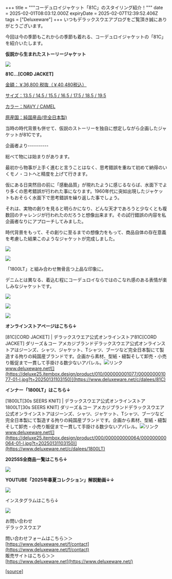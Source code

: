 +++
title = """コーデュロイジャケット「81C」のスタイリング紹介！"""
date = 2025-02-01T08:03:12.000Z
expiryDate = 2025-02-07T12:39:52.406Z
tags = ["Deluxeware"]
+++
いつもデラックスウエアブログをご覧頂き誠にありがとうございます。

今回は今の季節もこれからの季節も着れる、コーデュロイジャケットの「81C」を紹介いたします。

**仮説から生まれたストーリージャケット**

[![](https://stat.ameba.jp/user_images/20250201/11/deluxeware/3e/29/j/o0640080015539335922.jpg)](https://stat.ameba.jp/user_images/20250201/11/deluxeware/3e/29/j/o0640080015539335922.jpg)

**81C...\[CORD JACKET\]**

[金額：￥36,800 税抜（￥40,480税込）](https://www.deluxeware.net/c/dalees/81C)

[サイズ：13.5 / 14.5 / 15.5 / 16.5 / 17.5 / 18.5 / 19.5](https://www.deluxeware.net/c/dalees/81C)

[カラー：NAVY / CAMEL](https://www.deluxeware.net/c/dalees/81C)

[原産国：純国産品(完全日本製)](https://www.deluxeware.net/c/dalees/81C)

当時の時代背景も併せて、仮説のストーリーを独自に想定しながら企画したジャケットが81Cです。

企画者より----------

総べて物には始まりがあります。

最初から物事が上手く進むと言うことはなく、思考錯誤を重ねて初めて納得のいくモノ・コトへと精度を上げて行きます。

仮にある日突然目の前に「感動品質」が現れたように感じるならば、水面下でより多くの思考錯誤が行われた事になります。1960年代に突如出現したジャケットもおそらく水面下で思考錯誤を繰り返した事でしょう。

それは、実物の創りを見ると明らかになり、どんな天才であろうと少なくとも複数回のチャレンジが行われたのだろうと想像出来ます。その試行錯誤の内容を私企画者なりにアプローチしてみました。

時代背景をもって、その創りに至るまでの想像力をもって、商品自体の存在意義を考慮した結果このようなジャケットが完成しました。

[![](https://stat.ameba.jp/user_images/20250201/11/deluxeware/c7/5a/j/o0800106715539336018.jpg)](https://stat.ameba.jp/user_images/20250201/11/deluxeware/c7/5a/j/o0800106715539336018.jpg)

[![](https://stat.ameba.jp/user_images/20250201/11/deluxeware/b5/10/j/o0800106715539336012.jpg)](https://stat.ameba.jp/user_images/20250201/11/deluxeware/b5/10/j/o0800106715539336012.jpg)

「1800LT」と組み合わせ無骨且つ上品な印象に。

デニムとは異なる、着込む程にコーデュロイならではのこなれ感のある表情が楽しみなジャケットです。

[![](https://stat.ameba.jp/user_images/20250201/11/deluxeware/43/2e/j/o0800106715539336010.jpg)](https://stat.ameba.jp/user_images/20250201/11/deluxeware/43/2e/j/o0800106715539336010.jpg)

[![](https://stat.ameba.jp/user_images/20250201/11/deluxeware/64/68/j/o0800106715539336015.jpg)](https://stat.ameba.jp/user_images/20250201/11/deluxeware/64/68/j/o0800106715539336015.jpg)

[![](https://stat.ameba.jp/user_images/20250201/11/deluxeware/2a/8b/j/o0800080015539344084.jpg)](https://stat.ameba.jp/user_images/20250201/11/deluxeware/2a/8b/j/o0800080015539344084.jpg)

**オンラインストアページはこちら↓**

[81C\[CORD JACKET\] | デラックスウエア公式オンラインストア81C\[CORD JACKET\] ダリーズ＆コー アメカジブランドデラックスウエア公式オンラインストアはジーンズ、シャツ、ジャケット、Tシャツ、ブーツなど完全日本製にて製造する拘りの純国産ブランドです。企画から素材、型紙・縫製そして卸売・小売り販促まで一貫して手掛ける数少ないアパレル。![リンク](https://c.stat100.ameba.jp/ameblo/symbols/v3.20.0/svg/gray/editor_link.svg)www.deluxeware.net![](https://deluxe25.itembox.design/product/010/000000001077/000000001077-01-l.jpg?t=20250131103150)](https://www.deluxeware.net/c/dalees/81C)

**インナー「1800LT」はこちら↓**

[1800LT\[30s SEERS KNIT\] | デラックスウエア公式オンラインストア1800LT\[30s SEERS KNIT\] ダリーズ＆コー アメカジブランドデラックスウエア公式オンラインストアはジーンズ、シャツ、ジャケット、Tシャツ、ブーツなど完全日本製にて製造する拘りの純国産ブランドです。企画から素材、型紙・縫製そして卸売・小売り販促まで一貫して手掛ける数少ないアパレル。![リンク](https://c.stat100.ameba.jp/ameblo/symbols/v3.20.0/svg/gray/editor_link.svg)www.deluxeware.net![](https://deluxe25.itembox.design/product/000/000000000064/000000000064-01-l.jpg?t=20250131103150)](https://www.deluxeware.net/c/dalees/1800LT)

**2025SS全商品一覧はこちら↓**

[![](https://stat.ameba.jp/user_images/20250114/17/deluxeware/cf/2d/j/o1200050015533133265.jpg?caw=800)](https://www.deluxeware.net/c/2025SSreserve)

**YOUTUBE「2025年春夏コレクション」解説動画↓↓**

**[![](https://stat.ameba.jp/user_images/20250108/16/deluxeware/ac/cf/j/o1200050015530951038.jpg?caw=800)](https://www.youtube.com/playlist?list=PLmcuUjZ67rhnclr762_W-zDg7FyyrNvqF)**

インスタグラムはこちら↓

[![](https://stat.ameba.jp/user_images/20240315/15/deluxeware/04/7f/j/o0800026015413271803.jpg?caw=800)](https://www.instagram.com/deluxeware/?hl=ja)

お問い合わせ  
デラックスウエア

問い合わせフォームはこちら＞＞  
[https://www.deluxeware.net/f/contact](https://www.deluxeware.net/f/contact)  
販売サイトはこちら＞＞  
[https://www.deluxeware.net](https://www.deluxeware.net/)

[[source]](https://ameblo.jp/deluxeware/entry-12884699676.html)
